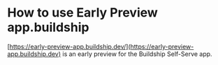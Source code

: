 # How to use Early Preview app.buildship

[https://early-preview-app.buildship.dev/](https://early-preview-app.buildship.dev) is an early preview for the Buildship Self-Serve app.
